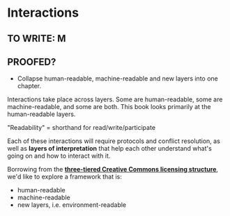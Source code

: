 # Interactions

## TO WRITE: M
## PROOFED?

* Collapse human-readable, machine-readable and new layers into one chapter. 

Interactions take place across layers. Some are human-readable, some are machine-readable, and some are both. This book looks primarily at the human-readable layers. 

"Readability" = shorthand for read/write/participate

Each of these interactions will require protocols and conflict resolution, as well as **layers of interpretation** that help each other understand what's going on and how to interact with it. 

Borrowing from the **[three-tiered Creative Commons licensing structure](https://creativecommons.org/licenses)**, we'd like to explore a framework that is: 

* human-readable
* machine-readable
* new layers, i.e. environment-readable

